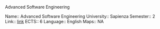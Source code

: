 Advanced Software Engineering

Name:: Advanced Software Engineering
University:: Sapienza
Semester:: 2
Link:: [link](https://corsidilaurea.uniroma1.it/en/view-course-details/2021/29932/20210916103754/0a0b54fd-8511-465e-990c-d03961df570f/5ab5d736-0f6d-4e2a-b78e-0215d8d9d797/c4aad0d3-2c81-4a7a-b7ed-ab1a994c77b7/b039ebb6-2074-4ed6-8283-94a371d0bf3b?guid_cv=5ab5d736-0f6d-4e2a-b78e-0215d8d9d797&current_erogata=0a0b54fd-8511-465e-990c-d03961df570f)
ECTS:: 6
Language:: English
Maps:: NA